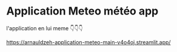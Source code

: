 # Application Meteo   météo app
l'application en lui meme 
          👇👇👇

https://arnauldzeh-application-meteo-main-v4o4oj.streamlit.app/
